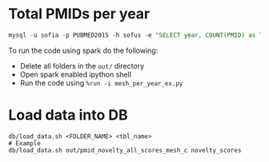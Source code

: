 # Total PMIDs per year

```sql
mysql -u sofia -p PUBMED2015 -h sofus -e "SELECT year, COUNT(PMID) as TotalPMID FROM Articles WHERE mesh IS NOT NULL AND mesh != '-' GROUP BY year ORDER BY year;" > out/PMID_PER_YEAR.tsv
```

To run the code using spark do the following:
 * Delete all folders in the `out/` directory
 * Open spark enabled ipython shell
 * Run the code using `%run -i mesh_per_year_ex.py`


# Load data into DB
```
db/load_data.sh <FOLDER_NAME> <tbl_name>
# Example
db/load_data.sh out/pmid_novelty_all_scores_mesh_c novelty_scores
```
